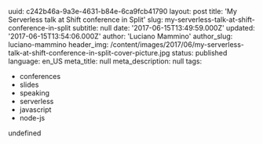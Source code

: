 uuid:             c242b46a-9a3e-4631-b84e-6ca9fcb41790
layout:           post
title:            'My Serverless talk at Shift conference in Split'
slug:             my-serverless-talk-at-shift-conference-in-split
subtitle:         null
date:             '2017-06-15T13:49:59.000Z'
updated:          '2017-06-15T13:54:06.000Z'
author:           'Luciano Mammino'
author_slug:      luciano-mammino
header_img:       /content/images/2017/06/my-serverless-talk-at-shift-conference-in-split-cover-picture.jpg
status:           published
language:         en_US
meta_title:       null
meta_description: null
tags:
  - conferences
  - slides
  - speaking
  - serverless
  - javascript
  - node-js

undefined